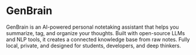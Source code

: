 # GenBrain
GenBrain is an AI-powered personal notetaking assistant that helps you summarize, tag, and organize your thoughts. Built with open-source LLMs and NLP tools, it creates a connected knowledge base from raw notes. Fully local, private, and designed for students, developers, and deep thinkers.
